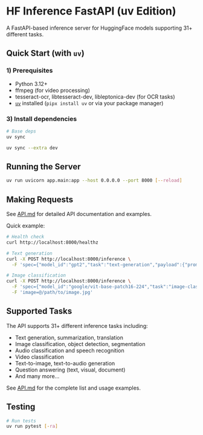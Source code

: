 # HF Inference FastAPI (uv Edition)

A FastAPI-based inference server for HuggingFace models supporting 31+ different tasks.

## Quick Start (with `uv`)

### 1) Prerequisites

- Python 3.12+
- ffmpeg (for video processing)
- tesseract-ocr, libtesseract-dev, libleptonica-dev (for OCR tasks)
- [`uv`](https://docs.astral.sh/uv/) installed (`pipx install uv` or via your package manager)

### 3) Install dependencies

```bash
# Base deps
uv sync

uv sync --extra dev
```

## Running the Server

```bash
uv run uvicorn app.main:app --host 0.0.0.0 --port 8000 [--reload]
```

## Making Requests

See [API.md](./API.md) for detailed API documentation and examples.

Quick example:

```bash
# Health check
curl http://localhost:8000/healthz

# Text generation
curl -X POST http://localhost:8000/inference \
  -F 'spec={"model_id":"gpt2","task":"text-generation","payload":{"prompt":"Hello world"}}'

# Image classification
curl -X POST http://localhost:8000/inference \
  -F 'spec={"model_id":"google/vit-base-patch16-224","task":"image-classification","payload":{}}' \
  -F 'image=@/path/to/image.jpg'
```

## Supported Tasks

The API supports 31+ different inference tasks including:
- Text generation, summarization, translation
- Image classification, object detection, segmentation
- Audio classification and speech recognition
- Video classification
- Text-to-image, text-to-audio generation
- Question answering (text, visual, document)
- And many more...

See [API.md](./API.md) for the complete list and usage examples.

## Testing

```bash
# Run tests
uv run pytest [-ra]
```
